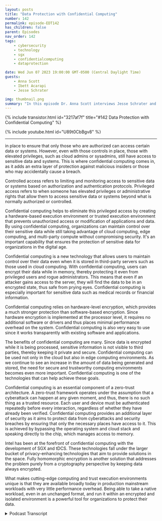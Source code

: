 ```yaml
---
layout: posts
title: "Data Protection with Confidential Computing"
number: 142
permalink: episode-EDT142
has_children: false
parent: Episodes
nav_order: 142
tags:
    - cybersecurity
    - technology
    - sgx
    - confidentialcomputing
    - dataprotection

date: Wed Jun 07 2023 19:00:00 GMT-0500 (Central Daylight Time)
guests:
    - Anna Scott
    - Ibett Acarapi
    - Jesse Schrater

img: thumbnail.png
summary: "In this episode Dr. Anna Scott interviews Jesse Schrater and Ibett Acarapi about how to protect data using confidential computing."
---
```


{% include transistor.html id="3217af7f" title="#142 Data Protection with Confidential Computing" %}

{% include youtube.html id="U89t0CbBgv8" %}

---

in place to ensure that only those who are authorized can access certain data or systems. However, even with those controls in place, those with elevated privileges, such as cloud admins or sysadmins, still have access to sensitive data and systems. This is where confidential computing comes in, as it adds an extra layer of protection against malicious insiders or those who may accidentally cause a breach.

Controlled access refers to limiting and monitoring access to sensitive data or systems based on authorization and authentication protocols. Privileged access refers to when someone has elevated privileges or administrative rights that allow them to access sensitive data or systems beyond what is normally authorized or controlled.

Confidential computing helps to eliminate this privileged access by creating a hardware-based execution environment or trusted execution environment that prevents unauthorized access or modification of applications and data. By using confidential computing, organizations can maintain control over their sensitive data while still taking advantage of cloud computing, edge computing, and multi-party compute without compromising security. It's an important capability that ensures the protection of sensitive data for organizations in the digital age.

Confidential computing is a new technology that allows users to maintain control over their data even when it is stored in third-party servers such as those used in cloud computing. With confidential computing, users can encrypt their data while in memory, thereby protecting it even from privileged users and rogue administrators. This means that even if an attacker gains access to the server, they will find the data to be in an encrypted state, thus safe from prying eyes. Confidential computing is especially important for sensitive data such as medical records or financial information.

Confidential computing relies on hardware-level encryption, which provides a much stronger protection than software-based encryption. Since hardware encryption is implemented at the processor level, it requires no additional software or drivers and thus places minimal performance overhead on the system. Confidential computing is also very easy to use since it works transparently with existing software and applications.

The benefits of confidential computing are many. Since data is encrypted while it is being processed, sensitive information is not visible to third parties, thereby keeping it private and secure. Confidential computing can be used not only in the cloud but also in edge computing environments. As we continue to see an increase in the amount of data being generated and stored, the need for secure and trustworthy computing environments becomes even more important. Confidential computing is one of the technologies that can help achieve these goals.

Confidential computing is an essential component of a zero-trust architecture. A zero-trust framework operates under the assumption that a cyberattack can happen at any given moment, and thus, there is no such thing as a trusted resource. Each user and device must be authenticated repeatedly before every interaction, regardless of whether they have already been verified. Confidential computing provides an additional layer of security as it aims to protect data from cyberattacks and security breaches by ensuring that only the necessary places have access to it. This is achieved by bypassing the operating system and cloud stack and speaking directly to the chip, which manages access to memory.

Intel has been at the forefront of confidential computing with the development of SGX and tDCS. These technologies fall under the larger bucket of privacy-enhancing technologies that aim to provide solutions in the space. Fully homomorphic encryption is another solution that addresses the problem purely from a cryptography perspective by keeping data always encrypted.

What makes cutting-edge computing and trust execution environments unique is that they are available broadly today in production mainstream workloads with very little performance overhead. Being able to take a native workload, even in an unchanged format, and run it within an encrypted and isolated environment is a powerful tool for organizations to protect their data.



<details>
<summary> Podcast Transcript </summary>

<p>﻿1</p>
<p>Hello, this is Darren</p>
<p>Pulsipher, chief solution,architect of public sector at Intel.</p>
<p>And welcome to Embracing</p>
<p>Digital Transformation,where we investigate effective change,leveragingpeople process and technology.</p>
<p>On today's episode,increasing data protectionwith confidential computing,with special guest host Dr.</p>
<p>Anna Scott, and guests</p>
<p>Jesse Schrader and Ibett Acarapi.</p>
<p>Hello and welcome.</p>
<p>Thank youso much for joining today on our podcast,</p>
<p>Embracing Digital Transformation.</p>
<p>Today, we are going to go overa really important topic,and this is confidential computing.</p>
<p>I am very fortunatein having to really qualified guestswho really knowthis space backwards and forwards,and they're going to help us understandsome of the high levelparts of confidential computethat really hopefully help us really knowhow does this fit in the world,how can we take advantage of itand why is it a really importantcapability?</p>
<p>So I would like to do some quickintroductions.</p>
<p>And so, Jesse,if we could start with you and thenplease just do a quick introductionand then we'll kick itoff with the first question.</p>
<p>Sure.</p>
<p>I'm Jesse Schrader.</p>
<p>I'm responsiblefor our go to market of our securitytechnologies here at Intel,specifically focused in the data center.</p>
<p>Confidential computing is one of my babiesthat I've been shepherdingsince the very beginning.</p>
<p>My background is I.T.</p>
<p>I've been doing it for over 30 years.</p>
<p>I actually started my careerin the highly classified Air Forceintelligence systems.</p>
<p>And so that has rolled through in hereinto Inteland excited about the technologieswe have to talk about today.</p>
<p>Beautiful in bit.</p>
<p>Yes. Hello.</p>
<p>I knew that.</p>
<p>And I then now I'm that cloud securitylead for Americafor covering all the America sector.</p>
<p>And we talk about security and we go deepdive into confidential computing.</p>
<p>And my previous experience in securityhas been both at Intelworking in the client sectoras well as that Cloud Solutions architect.</p>
<p>And now, as you know, expanding that rolemore focus in securityin some of Iwhich is a very exciting sector as well.</p>
<p>Perfect.</p>
<p>Good. Well, welcome to you both.</p>
<p>We're really excited to have you.</p>
<p>So just incase the folks that are listeningdon't have a really good understandingof whatwhat we mean by confidential computing,that I was hoping you could just give uskind of a high level overviewso folks know what we mean by that.</p>
<p>Yeah, this is my favorite questionbecause confidential computinghas been around for a whileand it has expanded and it has developedinto different capabilitiesand different architectures. Sobeginning from thebeginning, we look at datathat is being protected, addressedthen in transit and top adventurecomputing really is protecting datain use, bringing the whole secure cyclewhen you're using the data.</p>
<p>So and then I like the definitionbecause then it'show is it being definedis how it's being architectedin the solutions, the technologiesthat's offering in the different sectors.</p>
<p>Right?</p>
<p>So according to the confidential competinginformation,the definition is it protects data in useby performing computationin a harder based,attested, trusted execution environment.</p>
<p>And I think many we know it's like,okay, we'reperforming computation in a hardware basedattached to today's environment.</p>
<p>But as I'm trying to wrap my head around,what does it really do?</p>
<p>What the trusted executionenvironments are,the isolated environmentswhich prevent unauthorized accessor modification of application and datawhile they use.</p>
<p>So what this definition and I'm really</p>
<p>I am really excited about thisbecause I had the privilegeto actually work with our awesome teamat Intel,who collaborated with Microsoft Azure.</p>
<p>When we're bringing SGX</p>
<p>Confidential computing to their customers.</p>
<p>And this was even before a confidentialcomputing consortium was formed.</p>
<p>So after confidential computingconsortia came in, I was excited about itbecause,you know, now we have tech leaders,big technology and collaborationthat are coming togetheras hardware vendors, cloud providersand software developersto accelerate the adoptionof that trusted execution environmentand how it can actually helpin the technologiesand capabilities in the security sector.</p>
<p>So if we think about itin a more familiar sector,the most familiar waythat people think about it inthe security practiceis maybe thinking about a perimeter.</p>
<p>So where we trust what's in that perimeterand not what's outside and confidentialcomputing brings the parameter downto the virtual machine level.</p>
<p>So depending on what architectureyou're looking for, dependingwhat that definition is, for example,bringing that down that perimeteris what we recently announced,which is Intel today,which is now in preview in Azure.</p>
<p>So that's now down to the parameter levelin the virtual machine.</p>
<p>But then we can also do single applicationwhere only the applicationis being trusted to access the datato that granular level.</p>
<p>And that's Intel SGX.</p>
<p>So that'skind of the high level,the architecture and the different levelsand what you can actually bringto that parameter levelof it.</p>
<p>And just anything to add to that?</p>
<p>Well, I would just say,you know, that the big value here is,you know,if you air gap your systems,you'll you'll definitely reduce your risk,but you're also goingto limit your efficiencyand your insightsthat you can get out of the data.</p>
<p>And confidential computingis definitely another layer of security,another layer of protectionthat can reduce risk.</p>
<p>But it's really more about datatransformation.</p>
<p>It's about being ableto get access and leverage,the kind of the full capabilitiesof your data assets,even when they are sensitive dataand even when the processingmay be happening in on infrastructurethat you don't have direct control overor that is in an otherwisemore potentially compromisedarena.</p>
<p>So, you know, it's covenantcomputing is about getting the valuesout of cloud computing,edge computing, multi-party compute,even though you've got datathat may be regulated or otherwise is,you know, proprietary</p>
<p>IP and have levels of sensitivity.</p>
<p>One other big advantage of leveragingconfidential computing is the protectionagainst malicious insiders.</p>
<p>And sometimes they're malicious insidersand sometimes they'reinnocently making mistakes.</p>
<p>But butcloud admins, sysadminswho have elevated privileges,could potentiallybe a source of additional riskwhere they can bypass thattraditional authenticationand authorization controls.</p>
<p>And so confidential computing,basically weeds,all of that type of privileged access outand so that you cannot leveragethat to get access to the dataand that that's apowerful implication,especially with many of the breacheswe've seen latelythat have been in the newswith the US government, militaryand things like that,being able to minimizewho could get access to that dataand kind of weed out a whole sysadminarenain the whole cloud stack and malwarearena is a really powerful concept.</p>
<p>So is there a differencebetween controlled access and privilege?</p>
<p>Access? Yeah, absolutely.</p>
<p>So I mean, we know that the whole securityarena is set up aroundcontrolling accessand we have lots of systems and policiesand procedures and tools in placethat are all aroundidentifyingwho should have access to the dataand when and from where and that's athat's a continuing art thatthat's always expanding within it overall.</p>
<p>But there's sort of this dirty secretor this difficultarea on the side,which is privileged access.</p>
<p>And if you can get admin or routepermissions to a system,you may be able to get your hands on keysor on the datathat's sitting in memoryin an exposed state,and that can basically bypass all of therest of the permissions systems.</p>
<p>So it's a veryit's an areathat's kind of ripe for attack these days.</p>
<p>We've we've been long encrypting datawhen it's in storage,long encrypting datawhen we send it over the network.</p>
<p>But while we're processing itactively in memory, it's in the clear.</p>
<p>It's typically in an unencrypted state.</p>
<p>And so those with privileged accesswho could get their hands on iteither, you know,like I said, through malwareor some other direct access,can potentially see that data.</p>
<p>And it's unencrypted formwithout the protections that wouldnormally be afforded by authenticationand authorization from.</p>
<p>That's huge. Thenwhy is that so importantand cloud to be able to use somethinglike confidential compute?</p>
<p>Because it sounds like it's we'redefinitely not restricted to to being ableto use that type of data protectionthat Jessie what you were just saying.</p>
<p>But I know within Intel and I it'syour confidential computeis pretty much synonymous with cloudso that can you maybego into a little bit of detailabout why that so and whythat's so important in that environment?</p>
<p>Yeah, I think it comes due to the trustissues, right, where it's like, Oh,you're giving your data to the cloud.</p>
<p>And most people are like,</p>
<p>Oh, I'm going to to the cloud.</p>
<p>I'm not going to be losingcontrol of that data.</p>
<p>But really using confidential computingand with the different, you know, virtualmachine and application level,you can still migrate to the cloudand you can still have that trust boundaryand you can still be able to confidentlybe able to have control of your dataeven when you're migrating to the cloud.</p>
<p>So I think it's kind of havingbringing that back how much you might yethow how much you might be leavingbecause data is very sensitive,but with confidential computing,you have that control of your data.</p>
<p>You are able tostill be the owner of that dataand also isolated from other placeswhere you can.</p>
<p>You have to interact in the cloudand not have to expose your datato any sensitive datato any parts of the stack we have.</p>
<p>I'll just addthere are plenty of usages ofconfidential computingthat involve on prem and things like that.</p>
<p>It's not just a cloud arena,but cloud really drives homeone of the big values,which is fundamentallywhen I'm using the cloud,</p>
<p>I have a workload, I have datathat's mine, and yet it's going to resideon somebody else's system, right?</p>
<p>That system is providedby a cloud service provider.</p>
<p>They are the ultimate controllersof that system.</p>
<p>It's their data center.</p>
<p>They've got admins, they've got a hoststack that supports my instances.</p>
<p>And so by definition</p>
<p>I've got a set of thingsand I'm having to rely on somebody elsewho I don't knowto to provide those extra protectionsand controls.</p>
<p>One of the things I've heard outragecomputing referred to as is makethe public cloudyour private cloud, right or private cloudinside the public cloud,because essentiallywhat it's doing is it'sputting the control at the data level.</p>
<p>And I'm saying I am controlling my dataand I don't really care where it existsbecause wherever it exists,they don't have access to that data.</p>
<p>Even if they had malicious intent,they still don't have access to that data.</p>
<p>I'm keeping control of the dataeven as it sits somewhere else.</p>
<p>That's great.</p>
<p>Could you give a real world exampleof how using confidential computingand that that would help drive thathome? Sure.</p>
<p>I mean, there's, you know,lots of examples out there.</p>
<p>A couple of kind of quick onesthat come to mindthat the it's beena really interesting story in the Germanhealth care system because they've beenmaybe one of the last in the worldstill keeping most of their country'spatient health care records on paper.</p>
<p>And security has beenone of the big issues therebecause going to a digital formatcould potentially also open upprivacyconcerns and general management concerns.</p>
<p>And so they have nowfinally embarked on a projectand actually far down the lineon this projectdo finally digitizeall of the country's patienthealth care records,which have a lot of private data in them.</p>
<p>Obviously, and are undera lot of regulation and controls on that.</p>
<p>And they're using confidential computingin the cloud to providea technological control over that data.</p>
<p>So that just as I described,even as that data sits in the cloudand the cloud admins and the cloud stackand any potential vulnerabilitiesthat come into play withinthe cloud are still not going to be ableto get access to that data.</p>
<p>So it's providingadditional risk protection.</p>
<p>So on, on something that is, you know,is very sensitive and very importantto keep to keep private.</p>
<p>That's that's a great example of sortof the cloud side of it.</p>
<p>We've also seen, though, in the arena ofjust protecting secrets and especially inedge compute arenas, a very largeglobal social media companythat I won't name.</p>
<p>But, you know, theyyou know, they have basicallycontent delivery networkall over the world.</p>
<p>And that means they have to run systemsthat sit at the edge for them.</p>
<p>And, you know, little data centers,telecoms, etc., all over the world.</p>
<p>And soand yet they have keying and encryptionand management protocols and,you know, private airand a lot of thingsthat run to manage that control planeand that sensitive IP for their company.</p>
<p>And so beingand so they're using Intel SGXto protect that management planeeven as it runs in the edgein, you know, hundreds and hundredsof data centers all over the worldthat are not actually owned by them,but they're well into them.</p>
<p>And really tosee, because this is, you know, until SGXis the only technology in the industrythat can provide is really smart asand you know, there are the onesin different architectures,but this is really where it shinesand where it's like a solutionnow that exists and is already.</p>
<p>So can you can you explain?</p>
<p>Because one of the things</p>
<p>I don't understand well is, oh,</p>
<p>I know SGX is really goodabout creating trusted enclavesand that that ishas a very small perimeterand a very small trust boundarythere for a very small attack surface.</p>
<p>Right.</p>
<p>But is there additional securitythat comes from thatbeing a hardware security featureas opposed to being a software,a software way of creating that enclave?</p>
<p>You know, is thereis there really a differentiation thereor are those roughly equivalent?</p>
<p>So I'm I'll I'll take that one.</p>
<p>You know, another saying I often useis securityis only as strong as the layer below it.</p>
<p>So you can have the best applicationsecurity in the world.</p>
<p>But if you have a vulnerabilityin your operating systemor in your hypervisor,that can potentially expose the data.</p>
<p>Right?</p>
<p>Well,continue down the layers of the stackthat we don't think about as much right.</p>
<p>Under under that operating system, there'sfirmware running and under that firmwarethere's hardware.</p>
<p>Each layer could potentially exposedthe layers above itbecause they have to trust those nodes,lower layers.</p>
<p>They don't have control over them.</p>
<p>If you keep going down the stack,you get down to the lowest layer possible.</p>
<p>The immutable layer.</p>
<p>That doesn't changeand that's the silicon.</p>
<p>There's nothing below it, right?</p>
<p>And so that is the perfect place to home.</p>
<p>These core security technologies.</p>
<p>And one of the things that's happeninghere is</p>
<p>Intel, SGX, Intel, tDCS.</p>
<p>What they allow is for the applicationto basically bypass the entire system,stack, bypass the OS, bypassthe hypervisor and speak directlyto the chip to instructions in the chipthat manages access to memory.</p>
<p>And so if there's a vulnerability in the</p>
<p>OS or a vulnerability in the cloud stack,it doesn't matter because the OSand the cloud stack are not involvedin the transaction.</p>
<p>It's happeningdirectly between the application and that.</p>
<p>That's amazing. Okay.</p>
<p>So if you were to home it anywhere else,like say you were at a home,this solution in your hypervisoror you were at a home in in the OSa vulnerability belowthat could still expose this dataand that's whywe put it all the way down in the chip.</p>
<p>And you're seeing that from Intelis really the first to bring thiscapabilityto market on a mass scale with Intel SGX.</p>
<p>But you're also seeing othersilicon vendorsand everybodybasically taking that same approach.</p>
<p>It really is the core to the definitionof what is confidential computing.</p>
<p>Now, that's amazing.</p>
<p>Thank you. Thatthat is a really good clarification.</p>
<p>And I want to take this like, well, zerotrust is all over the place today,like with the government mandatesand with this standardsin the public sector,we have even more force aroundmandates to actually say zero trustis something that's got to be applied.</p>
<p>I know that that in itselfis just a massive subject.</p>
<p>And that's that'swhat we're going to cover today.</p>
<p>But I do think it would be really helpfulif that could you just kind of goover and say,how does confidential compute fitinto a zero trust type of architecture?</p>
<p>And is this a valuable capabilityin that space?</p>
<p>Yeah.</p>
<p>So we have the zero trust architectureand the zero trust strategy, right?</p>
<p>So before zerotrust approach to security was, well,a more traditional like we look intothe primary defense strategyand the perimeter defense organizationprotect the boundaries of its privatenetwork with firewalls and multilayerand software security solutionsin order to regulate and filter trafficthat's coming inand out of that public network. Right.</p>
<p>So in that traditional way,once a user or device has been verifiedand admitted to the private network, it istypically treated as a trusted resource.</p>
<p>Your aim, you know,you went through all that verifications,all the different stacks.</p>
<p>You're good to go.</p>
<p>However, now with, you know,with zero</p>
<p>Trust security framework is designedaround the assumption that a cyber attackcan happen at any moment,even inside,even once you're coming insideand there is no such thingas a trusted resource,there's not a you know, how youget a minute once and you're good to go.</p>
<p>It's actually currently continuouslylooking into what is being validated.</p>
<p>So it's protecting the frameworkand design to apply security.</p>
<p>The technologies on the hardware,the software, the dataand the uses across the organization'sinfrastructure.</p>
<p>And each user device must be authenticatedrepeatedly before every interaction.</p>
<p>So in every different phase and saying,well, there's no need for me to trust youor assume that there should be trustor actually that you should be given.</p>
<p>So I me have my own processin my own layer, in my own spaceto actually verify this.</p>
<p>And so that's, you know, the strategyis overall zero trust strategy.</p>
<p>How do you implement thatin the capabilities and technologythat you're using?</p>
<p>Well, you want to apply that by designand by architecture.</p>
<p>Those technologies are alreadyallowing youto do that or alreadydoing that for your architecture.</p>
<p>When you're designing in your environment.</p>
<p>And confidential computing does that.</p>
<p>It's already designedwith a smaller trust, right?</p>
<p>So you don't have to be likejust you explain, you have to be trustin the OS the cloud providerbecause it'sbringing the whole way of identifyingand actually making sure that onlycertain places that need to have access tothis sector would have it.</p>
<p>So those are the two different waysthat the strategy and the architectureactually come togetherfor confidential computing.</p>
<p>Perfect.</p>
<p>Yeah, And that's super helpful, right?</p>
<p>Because you know, the world has changedso much of how we haveto navigate this worldto be able to really protect our dataas some advanced tools like the onesyou guys are talking about.</p>
<p>And and I did want to kind of follow upon that a bit, too,and say, this one's for you, Jesse.</p>
<p>You went into some detail around SGX,right?</p>
<p>There are other technologiesthat play in this space.</p>
<p>Can you give us just a brief overviewof what this looks like?</p>
<p>And then you a fullera fuller landscape, right?</p>
<p>Yeah.</p>
<p>Coming into computingand some of the technologiessuch as SGX and tDCS,they kind of fall into this larger bucket,which the industry calls privacyenhancing technologies.</p>
<p>And and, you know, really the wholeindustry is recognizing this need.</p>
<p>And so everybody is attacking itand going after itto try to provide solutions in the space.</p>
<p>And confidentialcomputing is a big part of that.</p>
<p>There are other solutions.</p>
<p>Intel has beennot just doing confidential computing,but also contributingtowards the standards and the definitionsin a lot of the other spaces, includingthings like fully homomorphic encryption,which basically kind of addressesthe problem purely from a very advancedcryptography perspective in keeping dataalways encrypted.</p>
<p>And we're really excitedabout the revolutions in that spacethat that are going to be coming in thein the years aheadand are actively contributing in that.</p>
<p>I think what makes cutting edge computingand trust execution environmentsuniquein this overall arena, though, is thatthey're availablebroadly today in productionmore mainstream workloads on those.</p>
<p>Right?</p>
<p>It's a now thing and they comewith very little performance overhead.</p>
<p>Performance overheadis measured in the lowsingle digit type overheads thatare much easier to work into.</p>
<p>You know, current business processesthat something that may haveorders of magnitude of, of cryptographythat has to executeand is going to need to be acceleratedin the years ahead.</p>
<p>So being able to take a native workloadeven in an unchanged format and run itwithin this encryptedand isolated environment,you know, on instancesthat you can get from Microsoft Azureor from Googleor whoever today is really powerful.</p>
<p>Well, yeah, a lot to look for.</p>
<p>It sounds like there's another podcastwe need to do a little morehomomorphic encryption.</p>
<p>I mean, I will</p>
<p>I will follow up with you on that.</p>
<p>Thank you for listening to Embracing</p>
<p>Digital Transformation today.</p>
<p>If you enjoyed our podcast,give it five stars on your favoritepodcast, Insider YouTube channel,you can find out more informationabout embracing digital transformationand embracingdigital.org.</p>
<p>Until nexttime, go out and do something wonderful.</p>

</details>
